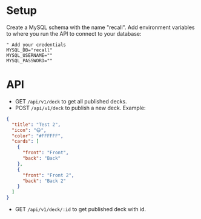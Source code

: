 # Setup
Create a MySQL schema with the name "recall". Add environment variables to where you run the API to connect to your 
database:

```dotenv
" Add your credentials
MYSQL_DB="recall"
MYSQL_USERNAME=""
MYSQL_PASSWORD=""
```

# API
- GET `/api/v1/deck` to get all published decks.
- POST `/api/v1/deck` to publish a new deck. Example:
```json
{
  "title": "Test 2",
  "icon": "😃",
  "color": "#FFFFFF",
  "cards": [
    {
      "front": "Front",
      "back": "Back"
    },
    {
      "front": "Front 2",
      "back": "Back 2"
    }
  ]
}
```
- GET `/api/v1/deck/:id` to get published deck with id.
